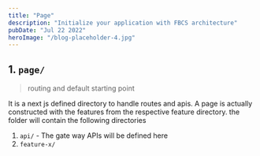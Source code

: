 ```yaml
---
title: "Page"
description: "Initialize your application with FBCS architecture"
pubDate: "Jul 22 2022"
heroImage: "/blog-placeholder-4.jpg"
---
```


## 1. `page/`

> routing and default starting point

It is a next js defined directory to handle routes and apis. A page is actually constructed with the features from the respective feature directory.
the folder will contain the following directories

1. `api/` - The gate way APIs will be defined here
2. `feature-x/`
